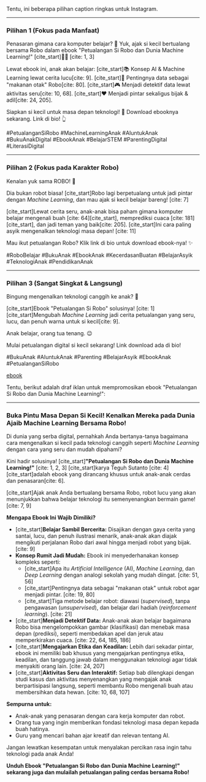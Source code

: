 Tentu, ini beberapa pilihan caption ringkas untuk Instagram.

---

### **Pilihan 1 (Fokus pada Manfaat)**

Penasaran gimana cara komputer belajar? 🤔
Yuk, ajak si kecil bertualang bersama Robo dalam ebook "Petualangan Si Robo dan Dunia Machine Learning!" [cite_start]🤖✨ [cite: 1, 3]

Lewat ebook ini, anak akan belajar:
[cite_start]📚 Konsep AI & Machine Learning lewat cerita lucu[cite: 9].
[cite_start]🧠 Pentingnya data sebagai "makanan otak" Robo[cite: 80].
[cite_start]🎮 Menjadi detektif data lewat aktivitas seru[cite: 10, 68].
[cite_start]❤️ Menjadi pintar sekaligus bijak & adil[cite: 24, 205].

Siapkan si kecil untuk masa depan teknologi! 🚀 Download ebooknya sekarang. Link di bio! 👆

#PetualanganSiRobo #MachineLearningAnak #AIuntukAnak #BukuAnakDigital #EbookAnak #BelajarSTEM #ParentingDigital #LiterasiDigital

---

### **Pilihan 2 (Fokus pada Karakter Robo)**

Kenalan yuk sama ROBO! 🤖

Dia bukan robot biasa! [cite_start]Robo lagi berpetualang untuk jadi pintar dengan *Machine Learning*, dan mau ajak si kecil belajar bareng! [cite: 7]

[cite_start]Lewat cerita seru, anak-anak bisa paham gimana komputer belajar mengenali buah [cite: 64][cite_start], memprediksi cuaca [cite: 181][cite_start], dan jadi teman yang baik[cite: 205]. [cite_start]Ini cara paling asyik mengenalkan teknologi masa depan! [cite: 11]

Mau ikut petualangan Robo? Klik link di bio untuk download ebook-nya! ✨

#RoboBelajar #BukuAnak #EbookAnak #KecerdasanBuatan #BelajarAsyik #TeknologiAnak #PendidikanAnak

---

### **Pilihan 3 (Sangat Singkat & Langsung)**

Bingung mengenalkan teknologi canggih ke anak? 🤔

[cite_start]Ebook "Petualangan Si Robo" solusinya! [cite: 1] [cite_start]Mengubah *Machine Learning* jadi cerita petualangan yang seru, lucu, dan penuh warna untuk si kecil[cite: 9].

Anak belajar, orang tua tenang. 😉

Mulai petualangan digital si kecil sekarang! Link download ada di bio!

#BukuAnak #AIuntukAnak #Parenting #BelajarAsyik #EbookAnak #PetualanganSiRobo

[ebook](https://lynk.id/alima/l6mzeke59w7r)


Tentu, berikut adalah draf iklan untuk mempromosikan ebook "Petualangan Si Robo dan Dunia Machine Learning!":

---

### **Buka Pintu Masa Depan Si Kecil! Kenalkan Mereka pada Dunia Ajaib Machine Learning Bersama Robo!**

Di dunia yang serba digital, pernahkah Anda bertanya-tanya bagaimana cara mengenalkan si kecil pada teknologi canggih seperti *Machine Learning* dengan cara yang seru dan mudah dipahami?

Kini hadir solusinya! [cite_start]**"Petualangan Si Robo dan Dunia Machine Learning!"** [cite: 1, 2, 3] [cite_start]karya Teguh Sutanto [cite: 4] [cite_start]adalah ebook yang dirancang khusus untuk anak-anak cerdas dan penasaran[cite: 6].

[cite_start]Ajak anak Anda bertualang bersama Robo, robot lucu yang akan menunjukkan bahwa belajar teknologi itu semenyenangkan bermain game! [cite: 7, 9]

**Mengapa Ebook Ini Wajib Dimiliki?**

* [cite_start]**Belajar Sambil Bercerita:** Disajikan dengan gaya cerita yang santai, lucu, dan penuh ilustrasi menarik, anak-anak akan diajak mengikuti perjalanan Robo dari awal hingga menjadi robot yang bijak. [cite: 9]
* **Konsep Rumit Jadi Mudah:** Ebook ini menyederhanakan konsep kompleks seperti:
    * [cite_start]Apa itu *Artificial Intelligence* (AI), *Machine Learning*, dan *Deep Learning* dengan analogi sekolah yang mudah diingat. [cite: 51, 56]
    * [cite_start]Pentingnya data sebagai "makanan otak" untuk robot agar menjadi pintar. [cite: 19, 80]
    * [cite_start]Tiga metode belajar robot: diawasi (*supervised*), tanpa pengawasan (*unsupervised*), dan belajar dari hadiah (*reinforcement learning*). [cite: 21]
* [cite_start]**Menjadi Detektif Data:** Anak-anak akan belajar bagaimana Robo bisa mengelompokkan gambar (klasifikasi) dan menebak masa depan (prediksi), seperti membedakan apel dan jeruk atau memperkirakan cuaca. [cite: 22, 64, 185, 186]
* [cite_start]**Mengajarkan Etika dan Keadilan:** Lebih dari sekadar pintar, ebook ini memiliki bab khusus yang mengajarkan pentingnya etika, keadilan, dan tanggung jawab dalam menggunakan teknologi agar tidak menyakiti orang lain. [cite: 24, 207]
* [cite_start]**Aktivitas Seru dan Interaktif:** Setiap bab dilengkapi dengan studi kasus dan aktivitas menyenangkan yang mengajak anak berpartisipasi langsung, seperti membantu Robo mengenali buah atau membersihkan data hewan. [cite: 10, 68, 107]

**Sempurna untuk:**
* Anak-anak yang penasaran dengan cara kerja komputer dan robot.
* Orang tua yang ingin memberikan fondasi teknologi masa depan kepada buah hatinya.
* Guru yang mencari bahan ajar kreatif dan relevan tentang AI.

Jangan lewatkan kesempatan untuk menyalakan percikan rasa ingin tahu teknologi pada anak Anda!

**Unduh Ebook "Petualangan Si Robo dan Dunia Machine Learning!" sekarang juga dan mulailah petualangan paling cerdas bersama Robo!**
